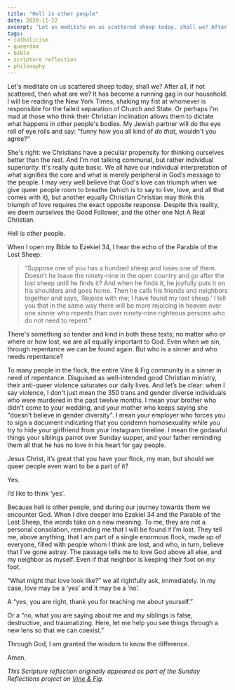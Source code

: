 ```yaml
---
title: "Hell is other people"
date: 2020-11-22
excerpt: 'Let us meditate on us scattered sheep today, shall we? After all, if not scattered, then what are we? It has become a running gag in our household. I will be reading the New York Times, shaking my fist at whomever is responsible for the failed separation of Church and State. Or perhaps I am mad at those who think their Christian inclination allows them to dictate what happens in the bodies of other people. My Jewish partner will do the eye roll of eye rolls and say: “funny how you all kind of _do that_.”'
tags:
- catholicism
- queerdom
- bible
- scripture reflection
- philosophy
---
```

Let's meditate on us scattered sheep today, shall we? After all, if not scattered, then what are we? It has become a running gag in our household. I will be reading the New York Times, shaking my fist at whomever is responsible for the failed separation of Church and State. Or perhaps I'm mad at those who think their Christian inclination allows them to dictate what happens in other people's bodies. My Jewish partner will do the eye roll of eye rolls and say: “funny how you all kind of _do that_, wouldn't you agree?”

She's right: we Christians have a peculiar propensity for thinking ourselves better than the rest. And I'm not talking communal, but rather individual superiority. It's really quite basic. We all have our individual interpretation of what signifies the core and what is merely peripheral in God’s message to the people. I may very well believe that God's love can triumph when we give queer people room to breathe (which is to say to live, love, and all that comes with it), but another equally Christian Christian may think this triumph of love requires the exact opposite response. Despite this reality, we deem ourselves the Good Follower, and the other one Not A Real Christian.

Hell is other people. 

When I open my Bible to Ezekiel 34, I hear the echo of the Parable of the Lost Sheep: 

> “Suppose one of you has a hundred sheep and loses one of them. Doesn’t he leave the ninety-nine in the open country and go after the lost sheep until he finds it? And when he finds it, he joyfully puts it on his shoulders and goes home. Then he calls his friends and neighbors together and says, ‘Rejoice with me; I have found my lost sheep.’ I tell you that in the same way there will be more rejoicing in heaven over one sinner who repents than over ninety-nine righteous persons who do not need to repent.”

There's something so tender and kind in both these texts; no matter who or where or how lost, we are all equally important to God. Even when we sin, through repentance we can be found again. But who is a sinner and who needs repentance? 

To many people in the flock, the entire Vine & Fig community is a sinner in need of repentance. Disguised as well-intended good Christian ministry, their anti-queer violence saturates our daily lives. And let’s be clear: when I say violence, I don't just mean the 350 trans and gender diverse individuals who were murdered in the past twelve months. I mean your brother who didn't come to your wedding, and your mother who keeps saying she "doesn't believe in gender diversity". I mean your employer who forces you to sign a document indicating that you condemn homosexuality while you try to hide your girlfriend from your Instagram timeline. I mean the godawful things your siblings parrot over Sunday supper, and your father reminding them all that he has no love in his heart for gay people. 

Jesus Christ, it’s great that you have your flock, my man, but should we queer people even want to be a part of it? 

Yes.

I’d like to think ‘yes’.

Because hell is other people, and during our journey towards them we encounter God. When I dive deeper into Ezekiel 34 and the Parable of the Lost Sheep, the words take on a new meaning. To me, they are not a personal consolation, reminding me that I will be found if I’m lost. They tell me, above anything, that I am part of a single enormous flock, made up of everyone, filled with people whom I think are lost, and who, in turn, believe that I've gone astray. The passage tells me to love God above all else, and my neighbor as myself. Even if that neighbor is keeping their foot on my foot. 

“What might that love look like?” we all rightfully ask, immediately. In my case, love may be a ‘yes’ and it may be a ‘no’. 

A “yes, you are right, thank you for teaching me about yourself.”

Or a “no, what you are saying about me and my siblings is false, destructive, and traumatizing. Here, let me help you see things through a new lens so that we can coexist.”

Through God, I am granted the wisdom to know the difference.

Amen.

<em>This Scripture reflection originally appeared as part of the Sunday Reflections project on <a href="https://vineandfig.co/blog/the-sunday-project/2020/hell-other-people" target="_blank">Vine & Fig</a>.</em>